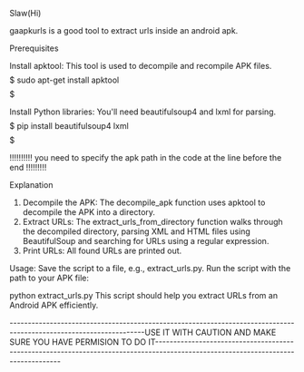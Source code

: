 Slaw(Hi)

gaapkurls is a good tool to extract urls inside an android apk.

Prerequisites

Install apktool: This tool is used to decompile and recompile APK files.
$$$$$ sudo apt-get install apktool $$$$$

Install Python libraries: You'll need beautifulsoup4 and lxml for parsing.
$$$$$ pip install beautifulsoup4 lxml $$$$$

!!!!!!!!!! you need to specify the apk path in the code at the line before the end !!!!!!!!!

Explanation
1. Decompile the APK: The decompile_apk function uses apktool to decompile the APK into a directory.
2. Extract URLs: The extract_urls_from_directory function walks through the decompiled directory, parsing XML and HTML files using BeautifulSoup and searching for URLs using a regular expression.
3. Print URLs: All found URLs are printed out.

Usage:
Save the script to a file, e.g., extract_urls.py.
Run the script with the path to your APK file:

python extract_urls.py
This script should help you extract URLs from an Android APK efficiently.

-------------------------------------------------------------------------------------------------------------------USE IT WITH CAUTION AND MAKE SURE YOU HAVE PERMISION TO DO IT----------------------------------------------------------------------------------------------------------------------------------
